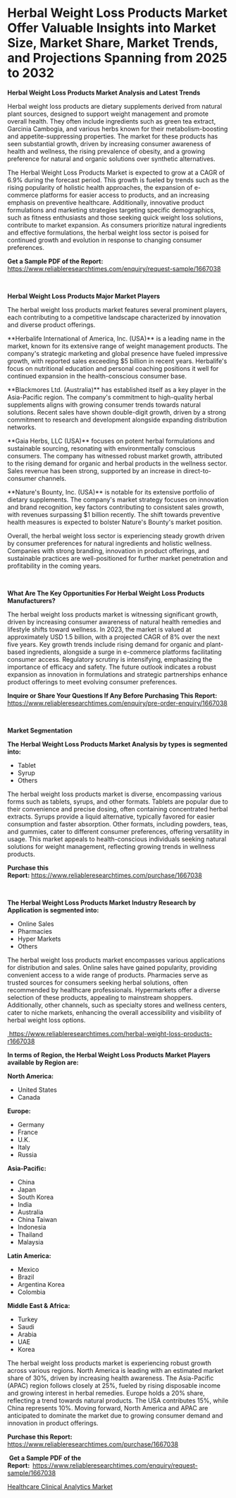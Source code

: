 <p><h1>Herbal Weight Loss Products Market Offer Valuable Insights into Market Size, Market Share, Market Trends, and Projections Spanning from 2025 to 2032</h1></p><p><strong>Herbal Weight Loss Products Market Analysis and Latest Trends</strong></p>
<p><p>Herbal weight loss products are dietary supplements derived from natural plant sources, designed to support weight management and promote overall health. They often include ingredients such as green tea extract, Garcinia Cambogia, and various herbs known for their metabolism-boosting and appetite-suppressing properties. The market for these products has seen substantial growth, driven by increasing consumer awareness of health and wellness, the rising prevalence of obesity, and a growing preference for natural and organic solutions over synthetic alternatives.</p><p>The Herbal Weight Loss Products Market is expected to grow at a CAGR of 6.9% during the forecast period. This growth is fueled by trends such as the rising popularity of holistic health approaches, the expansion of e-commerce platforms for easier access to products, and an increasing emphasis on preventive healthcare. Additionally, innovative product formulations and marketing strategies targeting specific demographics, such as fitness enthusiasts and those seeking quick weight loss solutions, contribute to market expansion. As consumers prioritize natural ingredients and effective formulations, the herbal weight loss sector is poised for continued growth and evolution in response to changing consumer preferences.</p></p>
<p><strong>Get a Sample PDF of the Report:&nbsp;</strong> <a href="https://www.reliableresearchtimes.com/enquiry/request-sample/1667038?utm_campaign=2624&utm_medium=2&utm_source=Github&utm_content=ia&utm_term=06032025&utm_id=herbal-weight-loss-products">https://www.reliableresearchtimes.com/enquiry/request-sample/1667038</a></p>
<p>&nbsp;</p>
<p><strong>Herbal Weight Loss Products Major Market Players</strong></p>
<p><p>The herbal weight loss products market features several prominent players, each contributing to a competitive landscape characterized by innovation and diverse product offerings.</p><p>**Herbalife International of America, Inc. (USA)** is a leading name in the market, known for its extensive range of weight management products. The company's strategic marketing and global presence have fueled impressive growth, with reported sales exceeding $5 billion in recent years. Herbalife's focus on nutritional education and personal coaching positions it well for continued expansion in the health-conscious consumer base.</p><p>**Blackmores Ltd. (Australia)** has established itself as a key player in the Asia-Pacific region. The company's commitment to high-quality herbal supplements aligns with growing consumer trends towards natural solutions. Recent sales have shown double-digit growth, driven by a strong commitment to research and development alongside expanding distribution networks.</p><p>**Gaia Herbs, LLC (USA)** focuses on potent herbal formulations and sustainable sourcing, resonating with environmentally conscious consumers. The company has witnessed robust market growth, attributed to the rising demand for organic and herbal products in the wellness sector. Sales revenue has been strong, supported by an increase in direct-to-consumer channels.</p><p>**Nature's Bounty, Inc. (USA)** is notable for its extensive portfolio of dietary supplements. The company's market strategy focuses on innovation and brand recognition, key factors contributing to consistent sales growth, with revenues surpassing $1 billion recently. The shift towards preventive health measures is expected to bolster Nature's Bounty's market position.</p><p>Overall, the herbal weight loss sector is experiencing steady growth driven by consumer preferences for natural ingredients and holistic wellness. Companies with strong branding, innovation in product offerings, and sustainable practices are well-positioned for further market penetration and profitability in the coming years.</p></p>
<p>&nbsp;</p>
<p><strong>What Are The Key Opportunities For Herbal Weight Loss Products Manufacturers?</strong></p>
<p><p>The herbal weight loss products market is witnessing significant growth, driven by increasing consumer awareness of natural health remedies and lifestyle shifts toward wellness. In 2023, the market is valued at approximately USD 1.5 billion, with a projected CAGR of 8% over the next five years. Key growth trends include rising demand for organic and plant-based ingredients, alongside a surge in e-commerce platforms facilitating consumer access. Regulatory scrutiny is intensifying, emphasizing the importance of efficacy and safety. The future outlook indicates a robust expansion as innovation in formulations and strategic partnerships enhance product offerings to meet evolving consumer preferences.</p></p>
<p><strong>Inquire or Share Your Questions If Any Before Purchasing This Report:</strong> <a href="https://www.reliableresearchtimes.com/enquiry/pre-order-enquiry/1667038?utm_campaign=2624&utm_medium=2&utm_source=Github&utm_content=ia&utm_term=06032025&utm_id=herbal-weight-loss-products">https://www.reliableresearchtimes.com/enquiry/pre-order-enquiry/1667038</a></p>
<p>&nbsp;</p>
<p><strong>Market Segmentation</strong></p>
<p><strong>The Herbal Weight Loss Products Market Analysis by types is segmented into:</strong></p>
<p><ul><li>Tablet</li><li>Syrup</li><li>Others</li></ul></p>
<p><p>The herbal weight loss products market is diverse, encompassing various forms such as tablets, syrups, and other formats. Tablets are popular due to their convenience and precise dosing, often containing concentrated herbal extracts. Syrups provide a liquid alternative, typically favored for easier consumption and faster absorption. Other formats, including powders, teas, and gummies, cater to different consumer preferences, offering versatility in usage. This market appeals to health-conscious individuals seeking natural solutions for weight management, reflecting growing trends in wellness products.</p></p>
<p><strong>Purchase this Report:&nbsp;</strong><a href="https://www.reliableresearchtimes.com/purchase/1667038?utm_campaign=2624&utm_medium=2&utm_source=Github&utm_content=ia&utm_term=06032025&utm_id=herbal-weight-loss-products">https://www.reliableresearchtimes.com/purchase/1667038</a></p>
<p>&nbsp;</p>
<p><strong>The Herbal Weight Loss Products Market Industry Research by Application is segmented into:</strong></p>
<p><ul><li>Online Sales</li><li>Pharmacies</li><li>Hyper Markets</li><li>Others</li></ul></p>
<p><p>The herbal weight loss products market encompasses various applications for distribution and sales. Online sales have gained popularity, providing convenient access to a wide range of products. Pharmacies serve as trusted sources for consumers seeking herbal solutions, often recommended by healthcare professionals. Hypermarkets offer a diverse selection of these products, appealing to mainstream shoppers. Additionally, other channels, such as specialty stores and wellness centers, cater to niche markets, enhancing the overall accessibility and visibility of herbal weight loss options.</p></p>
<p><a href="https://www.reliableresearchtimes.com/herbal-weight-loss-products-r1667038?utm_campaign=2624&utm_medium=2&utm_source=Github&utm_content=ia&utm_term=06032025&utm_id=herbal-weight-loss-products">&nbsp;https://www.reliableresearchtimes.com/herbal-weight-loss-products-r1667038</a></p>
<p><strong>In terms of Region, the Herbal Weight Loss Products Market Players available by Region are:</strong></p>
<p>
    <p> <strong> North America: </strong>
        <ul>
            <li>United States</li>
            <li>Canada</li>
        </ul>
        </p> 
    <p> <strong> Europe: </strong>
        <ul>
            <li>Germany</li>
            <li>France</li>
            <li>U.K.</li>
            <li>Italy</li>
            <li>Russia</li>
        </ul>
        </p> 
    <p> <strong> Asia-Pacific: </strong>
        <ul>
            <li>China</li>
            <li>Japan</li>
            <li>South Korea</li>
            <li>India</li>
            <li>Australia</li>
            <li>China Taiwan</li>
            <li>Indonesia</li>
            <li>Thailand</li>
            <li>Malaysia</li>
        </ul>
        </p> 
    <p> <strong> Latin America: </strong>
        <ul>
            <li>Mexico</li>
            <li>Brazil</li>
            <li>Argentina Korea</li>
            <li>Colombia</li>
        </ul>
        </p> 
    <p> <strong> Middle East & Africa: </strong>
        <ul>
            <li>Turkey</li>
            <li>Saudi</li>
            <li>Arabia</li>
            <li>UAE</li>
            <li>Korea</li>
        </ul>
    </p>
    </p>
<p><p>The herbal weight loss products market is experiencing robust growth across various regions. North America is leading with an estimated market share of 30%, driven by increasing health awareness. The Asia-Pacific (APAC) region follows closely at 25%, fueled by rising disposable income and growing interest in herbal remedies. Europe holds a 20% share, reflecting a trend towards natural products. The USA contributes 15%, while China represents 10%. Moving forward, North America and APAC are anticipated to dominate the market due to growing consumer demand and innovation in product offerings.</p></p>
<p><strong>Purchase this Report: </strong><a href="https://www.reliableresearchtimes.com/purchase/1667038?utm_campaign=2624&utm_medium=2&utm_source=Github&utm_content=ia&utm_term=06032025&utm_id=herbal-weight-loss-products">https://www.reliableresearchtimes.com/purchase/1667038</a></p>
<p>&nbsp;<strong>Get a Sample PDF of the Report:&nbsp;&nbsp;</strong><a href="https://www.reliableresearchtimes.com/enquiry/request-sample/1667038?utm_campaign=2624&utm_medium=2&utm_source=Github&utm_content=ia&utm_term=06032025&utm_id=herbal-weight-loss-products">https://www.reliableresearchtimes.com/enquiry/request-sample/1667038</a></p>
<p><strong></strong></p>
<p><p><a href="https://github.com/mathastilley812967/Market-Research-Report-List-1/blob/main/healthcare-clinical-analytics-market.md?utm_campaign=2624&utm_medium=2&utm_source=Github&utm_content=ia&utm_term=06032025&utm_id=herbal-weight-loss-products">Healthcare Clinical Analytics Market</a></p></p>